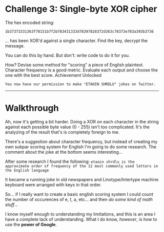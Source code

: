 # Challenge 3: Single-byte XOR cipher

The hex encoded string:

`1b37373331363f78151b7f2b783431333d78397828372d363c78373e783a393b3736
`

... has been XOR'd against a single character. Find the key, decrypt the message.

You can do this by hand. But don't: write code to do it for you.

How? Devise some method for "scoring" a piece of English plaintext. Character frequency is a good metric. Evaluate each output and choose the one with the best score.
Achievement Unlocked

`You now have our permission to make "ETAOIN SHRDLU" jokes on Twitter.`

---

# Walkthrough

Ah, now it's getting a bit harder. Doing a XOR on each character in the string against each possible byte value (0 - 255) isn't too complicated. It's the analyzing of the result that's is completely foreign to me.

There's a suggestion about character frequency, but instead of creating my own subpar scoring system for English I'm going to do some research. The comment about the joke at the bottom seems interesting...

After some research I found the following:
`etaoin shrdlu is the approximate order of frequency of the 12 most commonly used letters in the English language`

It became a running joke in old newspapers and Linotype/Intertype machine keyboard were arranged with keys in that order.

So... if I really want to create a basic english scoring system I could count the number of occurences of e, t, a, etc... and then *do some kind of math stuff*...

I know myself enough to understanding my limitations, and this is an area I have a complete lack of understanding. What I do know, *however*, is how to use the **power of Google**.